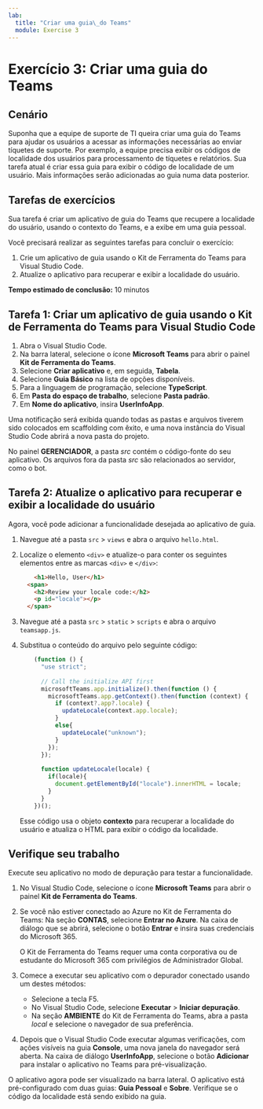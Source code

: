 ```yaml
---
lab:
  title: "Criar uma guia\_do Teams"
  module: Exercise 3
---
```


# Exercício 3: Criar uma guia do Teams

## Cenário

Suponha que a equipe de suporte de TI queira criar uma guia do Teams para ajudar os usuários a acessar as informações necessárias ao enviar tíquetes de suporte. Por exemplo, a equipe precisa exibir os códigos de localidade dos usuários para processamento de tíquetes e relatórios. Sua tarefa atual é criar essa guia para exibir o código de localidade de um usuário. Mais informações serão adicionadas ao guia numa data posterior.

## Tarefas de exercícios

Sua tarefa é criar um aplicativo de guia do Teams que recupere a localidade do usuário, usando o contexto do Teams, e a exibe em uma guia pessoal.

Você precisará realizar as seguintes tarefas para concluir o exercício:

1. Crie um aplicativo de guia usando o Kit de Ferramenta do Teams para Visual Studio Code.
1. Atualize o aplicativo para recuperar e exibir a localidade do usuário.

**Tempo estimado de conclusão:** 10 minutos

## Tarefa 1: Criar um aplicativo de guia usando o Kit de Ferramenta do Teams para Visual Studio Code

1. Abra o Visual Studio Code.
1. Na barra lateral, selecione o ícone **Microsoft Teams** para abrir o painel **Kit de Ferramenta do Teams**.
1. Selecione **Criar aplicativo** e, em seguida, **Tabela**.
1. Selecione **Guia Básico** na lista de opções disponíveis.
1. Para a linguagem de programação, selecione **TypeScript**.
1. Em **Pasta do espaço de trabalho**, selecione **Pasta padrão**.
1. Em **Nome do aplicativo**, insira **UserInfoApp**.

Uma notificação será exibida quando todas as pastas e arquivos tiverem sido colocados em scaffolding com êxito, e uma nova instância do Visual Studio Code abrirá a nova pasta do projeto.

No painel **GERENCIADOR**, a pasta *src* contém o código-fonte do seu aplicativo. Os arquivos fora da pasta *src* são relacionados ao servidor, como o bot.

## Tarefa 2: Atualize o aplicativo para recuperar e exibir a localidade do usuário

Agora, você pode adicionar a funcionalidade desejada ao aplicativo de guia.

1. Navegue até a pasta `src` > `views` e abra o arquivo `hello.html`.
1. Localize o elemento `<div>` e atualize-o para conter os seguintes elementos entre as marcas `<div>` e `</div>`:

    ```html
        <h1>Hello, User</h1>
      <span>
        <h2>Review your locale code:</h2>
        <p id="locale"></p>
      </span>
    ```

1. Navegue até a pasta `src` > `static` > `scripts` e abra o arquivo `teamsapp.js`.
1. Substitua o conteúdo do arquivo  pelo seguinte código:

    ```typescript
        (function () {
          "use strict";
        
          // Call the initialize API first
          microsoftTeams.app.initialize().then(function () {
            microsoftTeams.app.getContext().then(function (context) {
              if (context?.app?.locale) {
                updateLocale(context.app.locale);
              }
              else{
                updateLocale("unknown");
              }
            });
          });
        
          function updateLocale(locale) {
            if(locale){
              document.getElementById("locale").innerHTML = locale;
            }
          }
        })();
    ```

    Esse código usa o objeto **contexto** para recuperar a localidade do usuário e atualiza o HTML para exibir o código da localidade.

## Verifique seu trabalho

Execute seu aplicativo no modo de depuração para testar a funcionalidade.

1. No Visual Studio Code, selecione o ícone **Microsoft Teams** para abrir o painel **Kit de Ferramenta do Teams**.

2. Se você não estiver conectado ao Azure no Kit de Ferramenta do Teams: Na seção **CONTAS**, selecione **Entrar no Azure**. Na caixa de diálogo que se abrirá, selecione o botão **Entrar** e insira suas credenciais do Microsoft 365.

   O Kit de Ferramenta do Teams requer uma conta corporativa ou de estudante do Microsoft 365 com privilégios de Administrador Global.

3. Comece a executar seu aplicativo com o depurador conectado usando um destes métodos:

   - Selecione a tecla F5.
   - No Visual Studio Code, selecione **Executar** > **Iniciar depuração**.
   - Na seção **AMBIENTE** do Kit de Ferramenta do Teams, abra a pasta *local* e selecione o navegador de sua preferência.

4. Depois que o Visual Studio Code executar algumas verificações, com ações visíveis na guia **Console**, uma nova janela do navegador será aberta. Na caixa de diálogo **UserInfoApp**, selecione o botão **Adicionar** para instalar o aplicativo no Teams para pré-visualização.

O aplicativo agora pode ser visualizado na barra lateral. O aplicativo está pré-configurado com duas guias: **Guia Pessoal** e **Sobre**. Verifique se o código da localidade está sendo exibido na guia.
